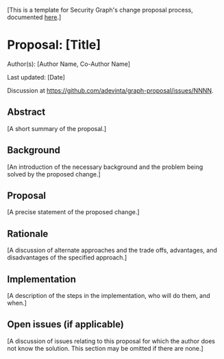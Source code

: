 [This is a template for Security Graph's change proposal process, documented [here](../README.md).]

# Proposal: [Title]

Author(s): [Author Name, Co-Author Name]

Last updated: [Date]

Discussion at https://github.com/adevinta/graph-proposal/issues/NNNN.

## Abstract

[A short summary of the proposal.]

## Background

[An introduction of the necessary background and the problem being solved by the proposed change.]

## Proposal

[A precise statement of the proposed change.]

## Rationale

[A discussion of alternate approaches and the trade offs, advantages, and disadvantages of the specified approach.]

## Implementation

[A description of the steps in the implementation, who will do them, and when.]

## Open issues (if applicable)

[A discussion of issues relating to this proposal for which the author does not
know the solution. This section may be omitted if there are none.]
